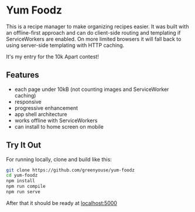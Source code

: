 # Yum Foodz

This is a recipe manager to make organizing recipes easier. It was built
with an offline-first approach and can do client-side routing and
templating if ServiceWorkers are enabled. On more limited browsers it
will fall back to using server-side templating with HTTP caching. 

It's my entry for the 10k Apart contest!

## Features

- each page under 10kB (not counting images and ServiceWorker caching)
- responsive
- progressive enhancement
- app shell architecture
- works offline with ServiceWorkers
- can install to home screen on mobile

## Try It Out

For running locally, clone and build like this:

```sh
git clone https://github.com/greenyouse/yum-foodz
cd yum-foodz
npm install
npm run compile
npm run serve
```

After that it should be ready at [localhost:5000](http://localhost:5000)
